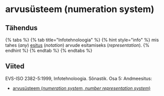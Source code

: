 # arvusüsteem \(numeration system\)

## Tähendus

{% tabs %}
{% tab title="Infotehnoloogia" %}
{% hint style="info" %}
mis tahes \(_any_\) [esitus](esitus-notation.md) \(_notation_\) arvude esitamiseks \(_representation_\).
{% endhint %}
{% endtab %}
{% endtabs %}

## Viited

EVS-ISO 2382-5:1999, Infotehnoloogia. Sõnastik. Osa 5: Andmeesitus:

* [arvusüsteem \(_numeration system, number representation system_\)](http://www.eki.ee/dict/its/index.cgi?Q=D090DBF0-6C03-1014-88DC-FC5F0DBED45A&F=GUID&C01=1&C02=0&C10=1)



